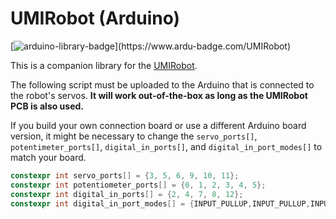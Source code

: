 # UMIRobot (Arduino)

[![arduino-library-badge](https://www.ardu-badge.com/badge/UMIRobot.svg?)](https://www.ardu-badge.com/UMIRobot)

This is a companion library for the [UMIRobot](https://mmmarinho.github.io/UMIRobot/).

The following script must be uploaded to the Arduino that is connected to the robot's servos.
**It will work out-of-the-box as long as the UMIRobot PCB is also used.**

If you build your own connection board or use a different Arduino board version, it might be necessary to change the `servo_ports[]`, `potentimeter_ports[]`, `digital_in_ports[]`, and `digital_in_port_modes[]` to match your board.
```cpp
constexpr int servo_ports[] = {3, 5, 6, 9, 10, 11};
constexpr int potentiometer_ports[] = {0, 1, 2, 3, 4, 5};
constexpr int digital_in_ports[] = {2, 4, 7, 8, 12};
constexpr int digital_in_port_modes[] = {INPUT_PULLUP,INPUT_PULLUP,INPUT_PULLUP,INPUT_PULLUP,INPUT_PULLUP};
```
